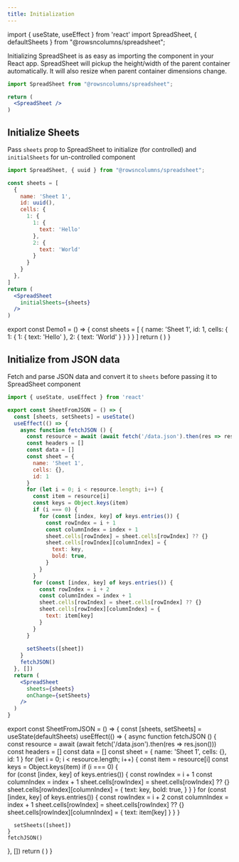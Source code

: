 ```yaml
---
title: Initialization
---
```

import { useState, useEffect } from 'react'
import SpreadSheet, { defaultSheets } from "@rowsncolumns/spreadsheet";

Initializing SpreadSheet is as easy as importing the component in your React app. SpreadSheet will pickup the height/width of the parent container automatically. It will also resize when parent container dimensions change.

```jsx
import SpreadSheet from "@rowsncolumns/spreadsheet";

return (
  <SpreadSheet />
)
```

<SpreadSheet />

## Initialize Sheets

Pass `sheets` prop to SpreadSheet to initialize (for controlled) and `initialSheets` for un-controlled component

```jsx
import SpreadSheet, { uuid } from "@rowsncolumns/spreadsheet";

const sheets = [
  {
    name: 'Sheet 1',
    id: uuid(),
    cells: {
      1: {
        1: {
          text: 'Hello'
        },
        2: {
          text: 'World'
        }
      }
    }
  },
]
return (
  <SpreadSheet
    initialSheets={sheets}
  />
)
```

export const Demo1 = ()  => {
  const sheets = [
    {
      name: 'Sheet 1',
      id: 1,
      cells: {
        1: {
          1: {
            text: 'Hello'
          },
          2: {
            text: 'World'
          }
        }
      }
    }
  ]
  return (
    <SpreadSheet
      initialSheets={sheets}
    />
  )
}

<Demo1 />


## Initialize from JSON data

Fetch and parse JSON data and convert it to `sheets` before passing it to SpreadSheet component

```jsx
import { useState, useEffect } from 'react'

export const SheetFromJSON = () => {
  const [sheets, setSheets] = useState()
  useEffect(() => {
    async function fetchJSON () {
      const resource = await (await fetch('/data.json').then(res => res.json()))
      const headers = []
      const data = []
      const sheet = {
        name: 'Sheet 1',
        cells: {},
        id: 1
      }
      for (let i = 0; i < resource.length; i++) {
        const item = resource[i]
        const keys = Object.keys(item)
        if (i === 0) {          
          for (const [index, key] of keys.entries()) {
            const rowIndex = i + 1
            const columnIndex = index + 1
            sheet.cells[rowIndex] = sheet.cells[rowIndex] ?? {}
            sheet.cells[rowIndex][columnIndex] = {
              text: key,
              bold: true,
            }
          }
        }
        for (const [index, key] of keys.entries()) {
          const rowIndex = i + 2
          const columnIndex = index + 1
          sheet.cells[rowIndex] = sheet.cells[rowIndex] ?? {}
          sheet.cells[rowIndex][columnIndex] = {
            text: item[key]
          }
        }
      }
      
      setSheets([sheet])
    }
    fetchJSON()
  }, [])
  return (
    <SpreadSheet
      sheets={sheets}
      onChange={setSheets}
    />
  )
}
```


export const SheetFromJSON = () => {
  const [sheets, setSheets] = useState(defaultSheets)
  useEffect(() => {
    async function fetchJSON () {
      const resource = await (await fetch('/data.json').then(res => res.json()))
      const headers = []
      const data = []
      const sheet = {
        name: 'Sheet 1',
        cells: {},
        id: 1
      }
      for (let i = 0; i < resource.length; i++) {
        const item = resource[i]
        const keys = Object.keys(item)
        if (i === 0) {          
          for (const [index, key] of keys.entries()) {
            const rowIndex = i + 1
            const columnIndex = index + 1
            sheet.cells[rowIndex] = sheet.cells[rowIndex] ?? {}
            sheet.cells[rowIndex][columnIndex] = {
              text: key,
              bold: true,
            }
          }
        }
        for (const [index, key] of keys.entries()) {
          const rowIndex = i + 2
          const columnIndex = index + 1
          sheet.cells[rowIndex] = sheet.cells[rowIndex] ?? {}
          sheet.cells[rowIndex][columnIndex] = {
            text: item[key]
          }
        }
      }
      
      setSheets([sheet])
    }
    fetchJSON()
  }, [])
  return (
    <SpreadSheet
      sheets={sheets}
    />
  )
}

<SheetFromJSON />